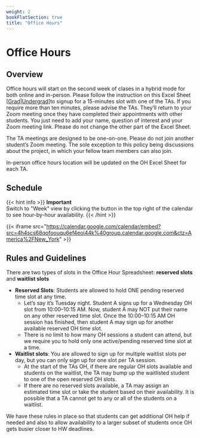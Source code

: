 ```yaml
---
weight: 2
bookFlatSection: true
title: "Office Hours"
---
```


# Office Hours

## Overview

Office hours will start on the second week of clases in a hybrid mode for both online and in-person. Please follow the instruction on this Excel Sheet [[Grad](https://gatech.instructure.com/courses/332164/discussion_topics/1527579)|[Undergrad](https://gatech.instructure.com/courses/332232/discussion_topics/1527561)] ​to signup for a 15-minutes slot with one of the TAs. If you require more than ten minutes, please advise the TAs. They’ll return to your Zoom meeting once they have completed their appointments with other students. You just need to add your name, question of interest and your Zoom meeting link. Please do not change the other part of the Excel Sheet.

The TA meetings are designed to be one-on-one. Please do not join another student’s Zoom meeting. The sole exception to this policy being discussions about the project, in which your fellow team members can also join.

In-person office hours location will be updated on the OH Excel Sheet for each TA.

## Schedule

{{< hint info >}}
**Important**  
Switch to "Week" view by clicking the button in the top right of the calendar to see hour-by-hour availability.
{{< /hint >}}

{{< iframe src="https://calendar.google.com/calendar/embed?src=4h4scs68qofoouqu6ef4eoi44k%40group.calendar.google.com&ctz=America%2FNew_York" >}}

## Rules and Guidelines

There are two types of slots in the Office Hour Spreadsheet: **reserved slots** and **waitlist slots**

- **Reserved Slots**: Students are allowed to hold ONE pending reserved time slot at any time.
  - Let’s say it’s Tuesday night. Student A signs up for a Wednesday OH slot from 10:00–10:15 AM. Now, student A may NOT put their name on any other reserved time slot. Once the 10:00–10:15 AM OH session has finished, then student A may sign up for another available reserved OH time slot.
  - There is no limit to how many OH sessions a student can attend, but we require you to hold only one active/pending reserved time slot at a time.
- **Waitlist slots**: You are allowed to sign up for multiple waitlist slots per day, but you can only sign up for one slot per TA session.
  - At the start of the TAs OH, if there are regular OH slots available and students on the waitlist, the TA may bump up the waitlisted student to one of the open reserved OH slots.
  - If there are no reserved slots available, a TA may assign an estimated time slot or take the student based on their availability. It is possible that a TA cannot get to any or all of the students on a waitlist.

We have these rules in place so that students can get additional OH help if needed and also to allow availability to a larger subset of students once OH gets busier closer to HW deadlines.

